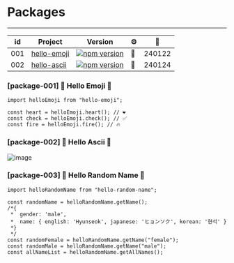 # Packages

---

| id  | Project                                                  | Version                                                                                                                | ⚙️  | 📅     |
| --- | -------------------------------------------------------- | ---------------------------------------------------------------------------------------------------------------------- | --- | ------ |
| 001 | [hello-emoji](https://www.npmjs.com/package/hello-emoji) | [![npm version](https://img.shields.io/npm/v/hello-emoji.svg?style=square)](https://www.npmjs.org/package/hello-emoji) | 🐣  | 240122 |
| 002 | [hello-ascii](https://www.npmjs.com/package/hello-ascii) | [![npm version](https://img.shields.io/npm/v/hello-emoji.svg?style=square)](https://www.npmjs.org/package/hello-ascii) | 🔡  | 240124 |

### [package-001] 🐣 Hello Emoji 🐣

```tsx
import helloEmoji from "hello-emoji";

const heart = helloEmoji.heart(); // ❤️
const check = helloEmoji.check(); // ✅
const fire = helloEmoji.fire(); // 🔥
```

### [package-002] 🔡 Hello Ascii 🔢

![image](https://github.com/dusunax/packages/assets/94776135/b4d7a364-bc63-436f-8019-fe9ff050ac8e)

### [package-003] 💃 Hello Random Name 🕺

```tsx
import helloRandomName from "hello-random-name";

const randomName = helloRandomName.getName();
/*{
 *  gender: 'male',
 *  name: { english: 'Hyunseok', japanese: 'ヒョンソク', korean: '현석' }
 *}
 */
const randomFemale = helloRandomName.getName("female");
const randomMale = helloRandomName.getName("male");
const allNameList = helloRandomName.getAllNames();
```
